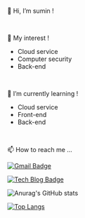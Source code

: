 👋 Hi, I’m sumin ! 

<br/>

👀 My interest !

  + Cloud service
  + Computer security
  + Back-end
 
<br/>


🌱 I’m currently learning !

  + Cloud service
  + Front-end
  + Back-end

<br/>

📫 How to reach me ...

[![Gmail Badge](https://img.shields.io/badge/Gmail-d14836?style=flat-square&logo=Gmail&logoColor=white&link=mailto:2018102173@khu.ac.kr)](mailto:2018102173@khu.ac.kr)

[![Tech Blog Badge](http://img.shields.io/badge/-Tech%20blog-black?style=flat-square&logo=blogger&logoColor=white&link=https://sumin0.tistory.com/)](https://sumin0.tistory.com/)

![Anurag's GitHub stats](https://github-readme-stats.vercel.app/api?username=Eeap&&show_icons=true&theme=flag-india)

[![Top Langs](https://github-readme-stats.vercel.app/api/top-langs/?username=Eeap)](https://github.com/anuraghazra/github-readme-stats)


<!---
Eeap/Eeap is a ✨ special ✨ repository because its `README.md` (this file) appears on your GitHub profile.
You can click the Preview link to take a look at your changes.
--->
